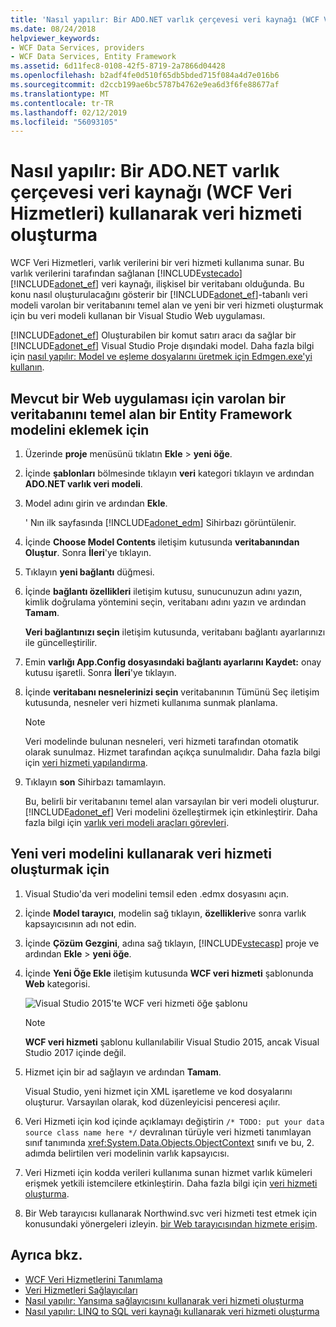 ```yaml
---
title: 'Nasıl yapılır: Bir ADO.NET varlık çerçevesi veri kaynağı (WCF Veri Hizmetleri) kullanarak veri hizmeti oluşturma'
ms.date: 08/24/2018
helpviewer_keywords:
- WCF Data Services, providers
- WCF Data Services, Entity Framework
ms.assetid: 6d11fec8-0108-42f5-8719-2a7866d04428
ms.openlocfilehash: b2adf4fe0d510f65db5bded715f084a4d7e016b6
ms.sourcegitcommit: d2ccb199ae6bc5787b4762e9ea6d3f6fe88677af
ms.translationtype: MT
ms.contentlocale: tr-TR
ms.lasthandoff: 02/12/2019
ms.locfileid: "56093105"
---
```

# <a name="how-to-create-a-data-service-using-an-adonet-entity-framework-data-source-wcf-data-services"></a>Nasıl yapılır: Bir ADO.NET varlık çerçevesi veri kaynağı (WCF Veri Hizmetleri) kullanarak veri hizmeti oluşturma

WCF Veri Hizmetleri, varlık verilerini bir veri hizmeti kullanıma sunar. Bu varlık verilerini tarafından sağlanan [!INCLUDE[vstecado](../../../../includes/vstecado-md.md)] [!INCLUDE[adonet_ef](../../../../includes/adonet-ef-md.md)] veri kaynağı, ilişkisel bir veritabanı olduğunda. Bu konu nasıl oluşturulacağını gösterir bir [!INCLUDE[adonet_ef](../../../../includes/adonet-ef-md.md)]-tabanlı veri modeli varolan bir veritabanını temel alan ve yeni bir veri hizmeti oluşturmak için bu veri modeli kullanan bir Visual Studio Web uygulaması.

[!INCLUDE[adonet_ef](../../../../includes/adonet-ef-md.md)] Oluşturabilen bir komut satırı aracı da sağlar bir [!INCLUDE[adonet_ef](../../../../includes/adonet-ef-md.md)] Visual Studio Proje dışındaki model. Daha fazla bilgi için [nasıl yapılır: Model ve eşleme dosyalarını üretmek için Edmgen.exe'yi kullanın](../../../../docs/framework/data/adonet/ef/how-to-use-edmgen-exe-to-generate-the-model-and-mapping-files.md).

## <a name="to-add-an-entity-framework-model-that-is-based-on-an-existing-database-to-an-existing-web-application"></a>Mevcut bir Web uygulaması için varolan bir veritabanını temel alan bir Entity Framework modelini eklemek için

1. Üzerinde **proje** menüsünü tıklatın **Ekle** > **yeni öğe**.

2. İçinde **şablonları** bölmesinde tıklayın **veri** kategori tıklayın ve ardından **ADO.NET varlık veri modeli**.

3. Model adını girin ve ardından **Ekle**.

     ' Nın ilk sayfasında [!INCLUDE[adonet_edm](../../../../includes/adonet-edm-md.md)] Sihirbazı görüntülenir.

4. İçinde **Choose Model Contents** iletişim kutusunda **veritabanından Oluştur**. Sonra **İleri**'ye tıklayın.

5. Tıklayın **yeni bağlantı** düğmesi.

6. İçinde **bağlantı özellikleri** iletişim kutusu, sunucunuzun adını yazın, kimlik doğrulama yöntemini seçin, veritabanı adını yazın ve ardından **Tamam**.

     **Veri bağlantınızı seçin** iletişim kutusunda, veritabanı bağlantı ayarlarınızı ile güncelleştirilir.

7. Emin **varlığı App.Config dosyasındaki bağlantı ayarlarını Kaydet:** onay kutusu işaretli. Sonra **İleri**'ye tıklayın.

8. İçinde **veritabanı nesnelerinizi seçin** veritabanının Tümünü Seç iletişim kutusunda, nesneler veri hizmeti kullanıma sunmak planlama.

    > [!NOTE]
    > Veri modelinde bulunan nesneleri, veri hizmeti tarafından otomatik olarak sunulmaz. Hizmet tarafından açıkça sunulmalıdır. Daha fazla bilgi için [veri hizmeti yapılandırma](../../../../docs/framework/data/wcf/configuring-the-data-service-wcf-data-services.md).

9. Tıklayın **son** Sihirbazı tamamlayın.

     Bu, belirli bir veritabanını temel alan varsayılan bir veri modeli oluşturur. [!INCLUDE[adonet_ef](../../../../includes/adonet-ef-md.md)] Veri modelini özelleştirmek için etkinleştirir. Daha fazla bilgi için [varlık veri modeli araçları görevleri](https://docs.microsoft.com/previous-versions/dotnet/netframework-4.0/bb738480(v=vs.100)).

## <a name="to-create-the-data-service-by-using-the-new-data-model"></a>Yeni veri modelini kullanarak veri hizmeti oluşturmak için

1. Visual Studio'da veri modelini temsil eden .edmx dosyasını açın.

2. İçinde **Model tarayıcı**, modelin sağ tıklayın, **özellikleri**ve sonra varlık kapsayıcısının adı not edin.

3. İçinde **Çözüm Gezgini**, adına sağ tıklayın, [!INCLUDE[vstecasp](../../../../includes/vstecasp-md.md)] proje ve ardından **Ekle** > **yeni öğe**.

4. İçinde **Yeni Öğe Ekle** iletişim kutusunda **WCF veri hizmeti** şablonunda **Web** kategorisi.

   ![Visual Studio 2015'te WCF veri hizmeti öğe şablonu](media/wcf-data-service-item-template.png)

   > [!NOTE]
   > **WCF veri hizmeti** şablonu kullanılabilir Visual Studio 2015, ancak Visual Studio 2017 içinde değil.

5. Hizmet için bir ad sağlayın ve ardından **Tamam**.

     Visual Studio, yeni hizmet için XML işaretleme ve kod dosyalarını oluşturur. Varsayılan olarak, kod düzenleyicisi penceresi açılır.

6. Veri Hizmeti için kod içinde açıklamayı değiştirin `/* TODO: put your data source class name here */` devralınan türüyle veri hizmeti tanımlayan sınıf tanımında <xref:System.Data.Objects.ObjectContext> sınıfı ve bu, 2. adımda belirtilen veri modelinin varlık kapsayıcısı.

7. Veri Hizmeti için kodda verileri kullanıma sunan hizmet varlık kümeleri erişmek yetkili istemcilere etkinleştirin. Daha fazla bilgi için [veri hizmeti oluşturma](../../../../docs/framework/data/wcf/creating-the-data-service.md).

8. Bir Web tarayıcısı kullanarak Northwind.svc veri hizmeti test etmek için konusundaki yönergeleri izleyin. [bir Web tarayıcısından hizmete erişim](../../../../docs/framework/data/wcf/accessing-the-service-from-a-web-browser-wcf-data-services-quickstart.md).

## <a name="see-also"></a>Ayrıca bkz.

- [WCF Veri Hizmetlerini Tanımlama](../../../../docs/framework/data/wcf/defining-wcf-data-services.md)
- [Veri Hizmetleri Sağlayıcıları](../../../../docs/framework/data/wcf/data-services-providers-wcf-data-services.md)
- [Nasıl yapılır: Yansıma sağlayıcısını kullanarak veri hizmeti oluşturma](../../../../docs/framework/data/wcf/create-a-data-service-using-rp-wcf-data-services.md)
- [Nasıl yapılır: LINQ to SQL veri kaynağı kullanarak veri hizmeti oluşturma](../../../../docs/framework/data/wcf/create-a-data-service-using-linq-to-sql-wcf.md)